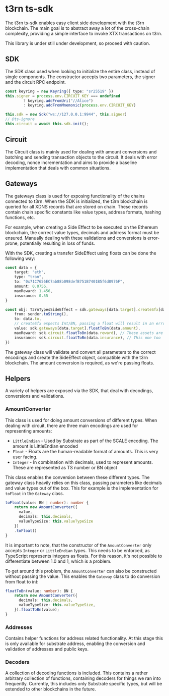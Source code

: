 # t3rn ts-sdk

The t3rn ts-sdk enables easy client side development with the t3rn blockchain. The main goal is to abstract away a lot of the cross-chain complexity, providing a simple interface to invoke XTX transactions on t3rn. 

This library is under still under development, so proceed with caution.

## SDK
The SDK class used when looking to initialize the entire class, instead of single components. The constructor accepts two parameters, the signer and the circuit RPC endpoint.

```typescript
const keyring = new Keyring({ type: "sr25519" })
this.signer = process.env.CIRCUIT_KEY === undefined
        ? keyring.addFromUri("//Alice")
        : keyring.addFromMnemonic(process.env.CIRCUIT_KEY)

this.sdk = new Sdk("ws://127.0.0.1:9944", this.signer)
// @ts-ignore
this.circuit = await this.sdk.init();
```

## Circuit
The Circuit class is mainly used for dealing with amount conversions and batching and sending transaction objects to the circuit. It deals with error decoding, nonce incrementation and aims to provide a baseline implementation that deals with common situations.

## Gateways
The gateways class is used for exposing functionality of the chains connected to t3rn. When the SDK is initialized, the t3rn blockchain is queried for all XDNS records that are stored on chain. These records contain chain specific constants like value types, address formats, hashing functions, etc. 

For example, when creating a Side Effect to be executed on the Ethereum blockchain, the correct value types, decimals and address format must be ensured. Manually dealing with these validations and conversions is error-prone, potentially resulting in loss of funds.

With the SDK, creating a transfer SideEffect using floats can be done the following way:

```typescript
const data = {
	target: "eth",
    type: "tran",
    to: "0x71C7656EC7ab88b098defB751B7401B5f6d8976F",
    amount: 0.0756,
    maxReward: 1.456,
    insurance: 0.55
}

const obj: T3rnTypesSideEffect = sdk.gateways[data.target].createSfx[data.type]({
    from: sender.toString(),
    to: data.to,
    // createSfx expects Int/BN, passing a float will result in an error
    value: sdk.gateways[data.target].floatToBn(data.amount), 
    maxReward: sdk.circuit.floatToBn(data.reward), // These assets are on circuit
    insurance: sdk.circuit.floatToBn(data.insurance), // This one too
})
```
The gateway class will validate and convert all parameters to the correct encodings and create the SideEffect object, compatible with the t3rn blockchain. The amount conversion is required, as we're passing floats.  


## Helpers
A variety of helpers are exposed via the SDK, that deal with decodings, conversions and validations. 

### AmountConverter
This class is used for doing amount conversions of different types. When dealing with circuit, there are three main encodings are used for representing amounts:

- `LittleEndian` - Used by Substrate as part of the SCALE encoding. The amount is LittleEndian encoded
- `Float` - Floats are the human-readable format of amounts. This is very user facing.
- `Integer` - In combination with decimals, used to represent amounts. These are represented as TS number or BN object

This class enables the conversion between these different types. The gateway class heavily relies on this class, passing parameters like decimals and value types out of the box. This for example is the implementation for `toFloat` in the `Gateway` class. 

```typescript
toFloat(value: BN | number): number {
    return new AmountConverter({
      value,
      decimals: this.decimals,
      valueTypeSize: this.valueTypeSize
    })
    .toFloat()
}
```



It is important to note, that the constructor of the `AmountConverter` only accepts `Integer` or `LittleEndian` types. This needs to be enforced, as TypeScript represents integers as floats. For this reason, it's not possible to differentiate between 1.0 and 1, which is a problem. 

To get around this problem, the `AmountConverter` can also be constructed without passing the value. This enables the `Gateway` class to do conversion from float to int:


```typescript
floatToBn(value: number): BN {
    return new AmountConverter({
      decimals: this.decimals,
      valueTypeSize: this.valueTypeSize,
    }).floatToBn(value);
}
```

### Addresses
Contains helper functions for address related functionality. At this stage this is only available for substrate address, enabling the conversion and validation of addresses and public keys.

### Decoders
A collection of decoding functions is included. This contains a rather arbitrary collection of functions, containing decoders for things we ran into frequently. Currently, this includes only Substrate specific types, but will be extended to other blockchains in the future.  
